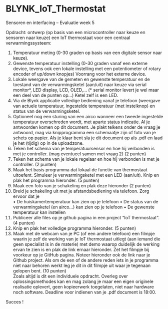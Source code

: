 # BLYNK_IoT_Thermostat

Sensoren en interfacing – Evaluatie week 5

Opdracht: ontwerp (op basis van een microcontroller naar keuze en sensoren naar keuze) een IoT thermostaat voor een centraal verwarmingssysteem:
1.	Temperatuur meting (0-30 graden op basis van een digitale sensor naar keuze).
2.	Gewenste temperatuur instelling (0-30 graden vanaf een externe device, tevens ook een lokale instelling met een potentiometer of rotary encoder of up/down knopjes)  Voorrang voor het externe device.
3.	Lokale weergave van de gemeten en gewenste temperatuur en de toestand van de verwarmingsketel (aan/uit) naar keuze via serial monitor*, LED display, LCD, OLED,…  (* serial monitor levert je wel maar een deel van de punten op…)  Ketel zelf is een LED.
4.	Via de Blynk applicatie volledige bediening vanaf je telefoon (weergave van actuele temperatuur, ingestelde temperatuur (met instelknop) en status van de verwarmingsketel.
5.	Optioneel nog een sturing van een airco wanneer een tweede ingestelde temperatuur overschreden wordt, met aparte status indicatie.
Al je antwoorden komen op dit document.  Je plakt telkens onder de vraag je antwoord, mag via knipprogramma een schemaatje zijn of foto van je schets op papier.
Als je klaar bent sla je dit document op als .pdf en laad je het (tijdig) op in de uploadzone.
1.	Teken het schema van je temperatuursensor en hoe hij verbonden is met je controller.  (mag eventueel samen met vraag 2)									(2 punten)
2.	Teken het schema van je lokale regelaar en hoe hij verbonden is met je controller. 		(2 punten)
3.	Maak het basis programma dat lokaal de functie van thermostaat uitoefent.  Simuleer je verwarmingsketel met een LED (aan/uit).  Knip en plak het programma hieronder.       		(5 punten)
4.	Maak een foto van je schakeling en plak deze hieronder						(2 punten)
5.	Breid je schakeling uit met je afstandsbediening via telefoon.  Zorg ervoor dat je   	
•	De huiskamertemperatuur kan zien op je telefoon
•	De status van de verwarmingsketel (en airco…) kan zien op je telefoon
•	De gewenste temperatuur kan instellen 
6.	Publiceer alle files op je github pagina in een project “IoT thermostaat”.				(4 punten)
7.	Knip en plak het volledige programma hieronder.   						(5 punten)
8.	Maak met de webcam van je PC (of een andere telefoon) een filmpje waarin je zelf de werking van je IoT thermostaat uitlegt (aan iemand die geen specialist is in de materie) met demo waarop duidelijk de werking ervan te zien is en plak de link ernaar hieronder.  Zet het filmpje bij voorkeur op je GitHub pagina.  Noteer hieronder ook de link naar je Github project.  Als om de een of de andere reden iets in je programma niet naar behoren werkt leg je dit in dit filmpje uit waar je tegenaan gelopen bent.									(10 punten)  
Zoals altijd is dit een individuele opdracht.  Overleg over oplossingsmethodes kan en mag zolang je maar een eigen originele realisatie oplevert, geen kopieerwerk toegelaten, niet naar hardware noch software.  Deadline voor indienen van je .pdf document is 18:00.

Succes ! 

